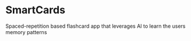 # SmartCards
Spaced-repetition based flashcard app that leverages AI to learn the users memory patterns 
